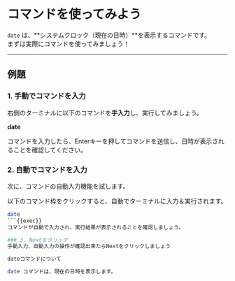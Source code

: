 # コマンドを使ってみよう

`date` は、**システムクロック（現在の日時）**を表示するコマンドです。  
まずは実際にコマンドを使ってみましょう！

---

## 例題

### 1. 手動でコマンドを入力

右側のターミナルに以下のコマンドを**手入力**し、実行してみましょう。

**date**

コマンドを入力したら、Enterキーを押してコマンドを送信し、日時が表示されることを確認してください。

### 2. 自動でコマンドを入力
次に、コマンドの自動入力機能を試します。

以下のコマンド枠をクリックすると、自動でターミナルに入力＆実行されます。

```bash
date
```{{exec}}
コマンドが自動で入力され、実行結果が表示されることを確認しましょう。

### 3. Nextをクリック
手動入力、自動入力の操作が確認出来たらNextをクリックしましょう

dateコマンドについて

date コマンドは、現在の日時を表示します。

